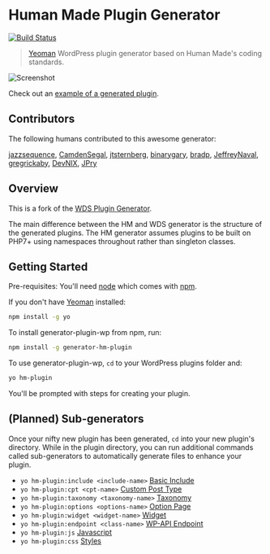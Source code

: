 # Human Made Plugin Generator
[![Build Status](https://secure.travis-ci.org/jazzsequence/generator-hm-plugin.png?branch=develop)](https://travis-ci.org/jazzsequence/generator-hm-plugin)

> [Yeoman](http://yeoman.io) WordPress plugin generator based on Human Made's coding standards.

![Screenshot](https://dl.dropboxusercontent.com/content_link/u0TyXH1TxLzAdpkL3ht3wyc35duVjlyNle6jlXyHLIEbe46Hi7fcZ0xbi2g0F57c/file?raw=1&dl=0&duc_id=Vs2D9wnKt2P6Oe6IIMpwyItTNB3aKxnT32mUnh2lZ3Zz9u97p6wrjtjeofx4Hg1S&size=1280x960&size_mode=3)

Check out an [example of a generated plugin](https://github.com/WebDevStudios/generator-plugin-wp-example).

## Contributors
The following humans contributed to this awesome generator:

[jazzsequence](https://github.com/jazzsequence), [CamdenSegal](https://github.com/CamdenSegal), [jtsternberg](https://github.com/jtsternberg), [binarygary](https://github.com/binarygary), [bradp](https://github.com/bradp), [JeffreyNaval](https://github.com/JeffreyNaval), [gregrickaby](https://github.com/gregrickaby), [DevNIX](https://github.com/DevNIX), [JPry](https://github.com/JPry)

## Overview
This is a fork of the [WDS Plugin Generator](https://github.com/WebDevStudios/generator-plugin-wp). 

The main difference between the HM and WDS generator is the structure of the generated plugins. The HM generator assumes plugins to be built on PHP7+ using namespaces throughout rather than singleton classes.

## Getting Started

Pre-requisites: You'll need [node](https://nodejs.org/download/) which comes
with [npm](https://github.com/npm/npm#super-easy-install).

If you don't have [Yeoman](http://yeoman.io/) installed:

```bash
npm install -g yo
```

To install generator-plugin-wp from npm, run:

```bash
npm install -g generator-hm-plugin
```

To use generator-plugin-wp, `cd` to your WordPress plugins folder and:

```bash
yo hm-plugin
```
You'll be prompted with steps for creating your plugin.

## (Planned) Sub-generators

Once your nifty new plugin has been generated, `cd` into your new plugin's
directory. While in the plugin directory, you can run additional commands
called sub-generators to automatically generate files to enhance your plugin.

* `yo hm-plugin:include <include-name>` [Basic Include](include/README.md)
* `yo hm-plugin:cpt <cpt-name>` [Custom Post Type](cpt/README.md)
* `yo hm-plugin:taxonomy <taxonomy-name>` [Taxonomy](taxonomy/README.md)
* `yo hm-plugin:options <options-name>` [Option Page](options/README.md)
* `yo hm-plugin:widget <widget-name>` [Widget](widget/README.md)
* `yo hm-plugin:endpoint <class-name>` [WP-API Endpoint](endpoint/README.md)
* `yo hm-plugin:js` [Javascript](js/README.md)
* `yo hm-plugin:css` [Styles](css/README.md)
